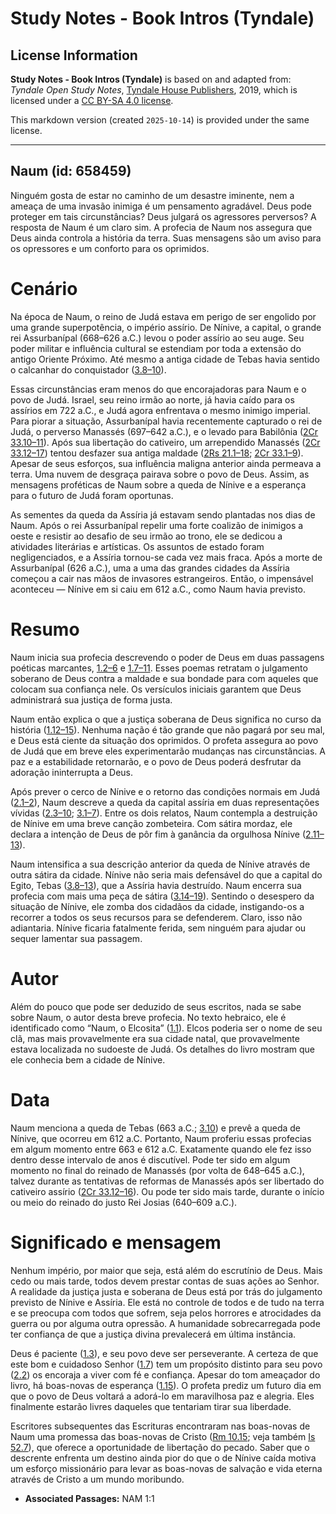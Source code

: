 # Study Notes - Book Intros (Tyndale)

## License Information

**Study Notes - Book Intros (Tyndale)** is based on and adapted from: _Tyndale Open Study Notes_, [Tyndale House Publishers](https://tyndaleopenresources.com/), 2019, which is licensed under a [CC BY-SA 4.0 license](https://creativecommons.org/licenses/by-sa/4.0/legalcode.en).

This markdown version (created `2025-10-14`) is provided under the same license.



--------------------------------

## Naum (id: 658459)

Ninguém gosta de estar no caminho de um desastre iminente, nem a ameaça de uma invasão inimiga é um pensamento agradável. Deus pode proteger em tais circunstâncias? Deus julgará os agressores perversos? A resposta de Naum é um claro sim. A profecia de Naum nos assegura que Deus ainda controla a história da terra. Suas mensagens são um aviso para os opressores e um conforto para os oprimidos.

Cenário
=======

Na época de Naum, o reino de Judá estava em perigo de ser engolido por uma grande superpotência, o império assírio. De Nínive, a capital, o grande rei Assurbanípal (668–626 a.C.) levou o poder assírio ao seu auge. Seu poder militar e influência cultural se estendiam por toda a extensão do antigo Oriente Próximo. Até mesmo a antiga cidade de Tebas havia sentido o calcanhar do conquistador ([3\.8–10](https://ref.ly/Nah3:8-Nah3:10)).

Essas circunstâncias eram menos do que encorajadoras para Naum e o povo de Judá. Israel, seu reino irmão ao norte, já havia caído para os assírios em 722 a.C., e Judá agora enfrentava o mesmo inimigo imperial. Para piorar a situação, Assurbanípal havia recentemente capturado o rei de Judá, o perverso Manassés (697–642 a.C.), e o levado para Babilônia ([2Cr 33\.10–11](https://ref.ly/2Chr33:10-2Chr33:11)). Após sua libertação do cativeiro, um arrependido Manassés ([2Cr 33\.12–17](https://ref.ly/2Chr33:12-2Chr33:17)) tentou desfazer sua antiga maldade ([2Rs 21\.1–18](https://ref.ly/2Kgs21:1-2Kgs21:18); [2Cr 33\.1–9](https://ref.ly/2Chr33:1-2Chr33:9)). Apesar de seus esforços, sua influência maligna anterior ainda permeava a terra. Uma nuvem de desgraça pairava sobre o povo de Deus. Assim, as mensagens proféticas de Naum sobre a queda de Nínive e a esperança para o futuro de Judá foram oportunas.

As sementes da queda da Assíria já estavam sendo plantadas nos dias de Naum. Após o rei Assurbanípal repelir uma forte coalizão de inimigos a oeste e resistir ao desafio de seu irmão ao trono, ele se dedicou a atividades literárias e artísticas. Os assuntos de estado foram negligenciados, e a Assíria tornou\-se cada vez mais fraca. Após a morte de Assurbanípal (626 a.C.), uma a uma das grandes cidades da Assíria começou a cair nas mãos de invasores estrangeiros. Então, o impensável aconteceu — Nínive em si caiu em 612 a.C., como Naum havia previsto.

Resumo
======

Naum inicia sua profecia descrevendo o poder de Deus em duas passagens poéticas marcantes, [1\.2–6](https://ref.ly/Nah1:2-Nah1:6) e [1\.7–11](https://ref.ly/Nah1:7-Nah1:11). Esses poemas retratam o julgamento soberano de Deus contra a maldade e sua bondade para com aqueles que colocam sua confiança nele. Os versículos iniciais garantem que Deus administrará sua justiça de forma justa.

Naum então explica o que a justiça soberana de Deus significa no curso da história ([1\.12–15](https://ref.ly/Nah1:12-Nah1:15)). Nenhuma nação é tão grande que não pagará por seu mal, e Deus está ciente da situação dos oprimidos. O profeta assegura ao povo de Judá que em breve eles experimentarão mudanças nas circunstâncias. A paz e a estabilidade retornarão, e o povo de Deus poderá desfrutar da adoração ininterrupta a Deus.

Após prever o cerco de Nínive e o retorno das condições normais em Judá ([2\.1–2](https://ref.ly/Nah2:1-Nah2:2)), Naum descreve a queda da capital assíria em duas representações vívidas ([2\.3–10](https://ref.ly/Nah2:3-Nah2:10); [3\.1–7](https://ref.ly/Nah3:1-Nah3:7)). Entre os dois relatos, Naum contempla a destruição de Nínive em uma breve canção zombeteira. Com sátira mordaz, ele declara a intenção de Deus de pôr fim à ganância da orgulhosa Nínive ([2\.11–13](https://ref.ly/Nah2:11-Nah2:13)).

Naum intensifica a sua descrição anterior da queda de Nínive através de outra sátira da cidade. Nínive não seria mais defensável do que a capital do Egito, Tebas ([3\.8–13](https://ref.ly/Nah3:8-Nah3:13)), que a Assíria havia destruído. Naum encerra sua profecia com mais uma peça de sátira ([3\.14–19](https://ref.ly/Nah3:14-Nah3:19)). Sentindo o desespero da situação de Nínive, ele zomba dos cidadãos da cidade, instigando\-os a recorrer a todos os seus recursos para se defenderem. Claro, isso não adiantaria. Nínive ficaria fatalmente ferida, sem ninguém para ajudar ou sequer lamentar sua passagem.

Autor
=====

Além do pouco que pode ser deduzido de seus escritos, nada se sabe sobre Naum, o autor desta breve profecia. No texto hebraico, ele é identificado como “Naum, o Elcosita” ([1\.1](https://ref.ly/Nah1:1)). Elcos poderia ser o nome de seu clã, mas mais provavelmente era sua cidade natal, que provavelmente estava localizada no sudoeste de Judá. Os detalhes do livro mostram que ele conhecia bem a cidade de Nínive.

Data
====

Naum menciona a queda de Tebas (663 a.C.; [3\.10](https://ref.ly/Nah3:10)) e prevê a queda de Nínive, que ocorreu em 612 a.C. Portanto, Naum proferiu essas profecias em algum momento entre 663 e 612 a.C. Exatamente quando ele fez isso dentro desse intervalo de anos é discutível. Pode ter sido em algum momento no final do reinado de Manassés (por volta de 648–645 a.C.), talvez durante as tentativas de reformas de Manassés após ser libertado do cativeiro assírio ([2Cr 33\.12–16](https://ref.ly/2Chr33:12-2Chr33:16)). Ou pode ter sido mais tarde, durante o início ou meio do reinado do justo Rei Josias (640–609 a.C.).

Significado e mensagem
======================

Nenhum império, por maior que seja, está além do escrutínio de Deus. Mais cedo ou mais tarde, todos devem prestar contas de suas ações ao Senhor. A realidade da justiça justa e soberana de Deus está por trás do julgamento previsto de Nínive e Assíria. Ele está no controle de todos e de tudo na terra e se preocupa com todos que sofrem, seja pelos horrores e atrocidades da guerra ou por alguma outra opressão. A humanidade sobrecarregada pode ter confiança de que a justiça divina prevalecerá em última instância.

Deus é paciente ([1\.3](https://ref.ly/Nah1:3)), e seu povo deve ser perseverante. A certeza de que este bom e cuidadoso Senhor ([1\.7](https://ref.ly/Nah1:7)) tem um propósito distinto para seu povo ([2\.2](https://ref.ly/Nah2:2)) os encoraja a viver com fé e confiança. Apesar do tom ameaçador do livro, há boas\-novas de esperança ([1\.15](https://ref.ly/Nah1:15)). O profeta prediz um futuro dia em que o povo de Deus voltará a adorá\-lo em maravilhosa paz e alegria. Eles finalmente estarão livres daqueles que tentariam tirar sua liberdade.

Escritores subsequentes das Escrituras encontraram nas boas\-novas de Naum uma promessa das boas\-novas de Cristo ([Rm 10\.15](https://ref.ly/Rom10:15); veja também [Is 52\.7](https://ref.ly/Isa52:7)), que oferece a oportunidade de libertação do pecado. Saber que o descrente enfrenta um destino ainda pior do que o de Nínive caída motiva um esforço missionário para levar as boas\-novas de salvação e vida eterna através de Cristo a um mundo moribundo.

* **Associated Passages:** NAM 1:1

